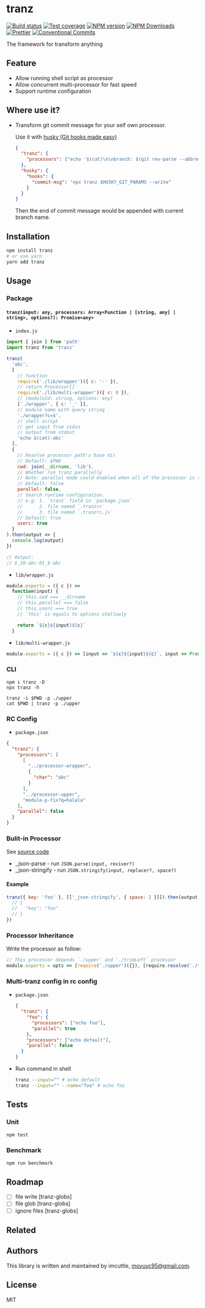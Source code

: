 # tranz

[![Build status](https://img.shields.io/travis/imcuttle/tranz/master.svg?style=flat-square)](https://travis-ci.org/imcuttle/tranz)
[![Test coverage](https://img.shields.io/codecov/c/github/imcuttle/tranz.svg?style=flat-square)](https://codecov.io/github/imcuttle/tranz?branch=master)
[![NPM version](https://img.shields.io/npm/v/tranz.svg?style=flat-square)](https://www.npmjs.com/package/tranz)
[![NPM Downloads](https://img.shields.io/npm/dm/tranz.svg?style=flat-square&maxAge=43200)](https://www.npmjs.com/package/tranz)
[![Prettier](https://img.shields.io/badge/code_style-prettier-ff69b4.svg?style=flat-square)](https://prettier.io/)
[![Conventional Commits](https://img.shields.io/badge/Conventional%20Commits-1.0.0-yellow.svg?style=flat-square)](https://conventionalcommits.org)

The framework for transform anything

## Feature

- Allow running shell script as processor
- Allow concurrent multi-processor for fast speed
- Support runtime configuration

## Where use it?

- Transform git commit message for your self own processor.

  Use it with [husky (Git hooks made easy)](https://github.com/typicode/husky)

  ```json
  {
    "tranz": {
      "processors": ["echo '$(cat)\n\nbranch: $(git rev-parse --abbrev-ref HEAD)'"]
    },
    "husky": {
      "hooks": {
        "commit-msg": "npx tranz $HUSKY_GIT_PARAMS --write"
      }
    }
  }
  ```

  Then the end of commit message would be appended with current branch name.

## Installation

```bash
npm install tranz
# or use yarn
yarn add tranz
```

## Usage

### Package

#### `tranz(input: any, processors: Array<Function | [string, any] | string>, options?): Promise<any>`

- `index.js`

```javascript
import { join } from 'path'
import tranz from 'tranz'

tranz(
  'abc',
  [
    // function
    require('./lib/wrapper')({ c: '-' }),
    // return Processor[]
    require('./lib/multi-wrapper')({ c: 0 }),
    // [moduleId: string, options: any]
    ['./wrapper', { c: '_' }],
    // module name with query string
    './wrapper?c=$',
    // shell script
    // get input from stdin
    // output from stdout
    'echo $(cat)-abc'
  ],
  {
    // Resolve processor path's base dir
    // Default: $PWD
    cwd: join(__dirname, 'lib'),
    // Whether run tranz parallelly
    // Note: parallel mode could enabled when all of the processor is typeof `string` (serializable)
    // Default: false
    parallel: false,
    // Search runtime configuration.
    // e.g. 1. `tranz` field in `package.json`
    //      2. file named `.tranzrc`
    //      3. file named `.tranzrc.js`
    // Default: true
    userc: true
  }
).then(output => {
  console.log(output)
})

// Output:
// $_10-abc-01_$-abc
```

- `lib/wrapper.js`

```javascript
module.exports = ({ c }) =>
  function(input) {
    // this.cwd === __dirname
    // this.parallel === false
    // this.userc === true
    // `this` is equals to options shallowly

    return `${c}${input}${c}`
  }
```

- `lib/multi-wrapper.js`

```javascript
module.exports = ({ c }) => [input => `${c}${input}${c}`, input => Promise.resolve(`${c + 1}${input}${c + 1}`)]
```

### CLI

```
npm i tranz -D
npx tranz -h

tranz -i $PWD -p ./upper
cat $PWD | tranz -p ./upper
```

### RC Config

- `package.json`

```json
{
  "tranz": {
    "processors": [
      [
        "../processor-wrapper",
        {
          "char": "abc"
        }
      ],
      "../processor-upper",
      "module-p-fix?q=halala"
    ],
    "parallel": false
  }
}
```

### Bulit-in Processor

See [source code](src/presets)

- \_json-parse - run `JSON.parse(input, reviver?)`
- \_json-stringify - run `JSON.stringify(input, replacer?, space?)`

#### Example

```javascript
tranz({ key: 'foo' }, [['_json-stringify', { space: 2 }]]).then(output => {
  // {
  //   "key": "foo"
  // }
})
```

### Processor Inheritance

Write the processor as follow:

```javascript
// This processor depends `./upper` and `./trimLeft` processor
module.exports = opts => [require('./upper')({}), [require.resolve('./trimLeft'), {}]]
```

### Multi-tranz config in rc config

- `package.json`

  ```json
  {
    "tranz": {
      "foo": {
        "processors": ["echo foo"],
        "parallel": true
      },
      "processors": ["echo default"],
      "parallel": false
    }
  }
  ```

- Run command in shell
  ```bash
  tranz --input="" # echo default
  tranz --input="" --name="foo" # echo foo
  ```

## Tests

### Unit

```bash
npm test
```

### Benchmark

```bash
npm run benchmark
```

## Roadmap

- [ ] file write [tranz-globs]
- [ ] file glob [tranz-globs]
- [ ] ignore files [tranz-globs]

## Related

## Authors

This library is written and maintained by imcuttle, <a href="mailto:moyuyc95@gmail.com">moyuyc95@gmail.com</a>.

## License

MIT
